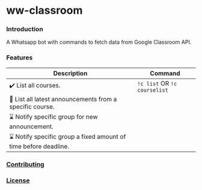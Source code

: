 # ww-classroom
### Introduction
A Whatsapp bot with commands to fetch data from Google Classroom API.
### Features 
| Description | Command |
| ---         | ---     |
| :heavy_check_mark: List all courses. | `!c list` OR `!c courselist` |
|:construction: List all latest announcements from a specific course. |  |
|:hourglass: Notify specific group for new announcement. | |
|:hourglass: Notify specific group a fixed amount of time before deadline. | |


### [**Contributing**](https://github.com/ameybhavsar24/ww-classroom-bot/blob/master/CONTRIBUTING.md)

### [**License**](https://github.com/ameybhavsar24/ww-classroom-bot/blob/master/LICENSE)

